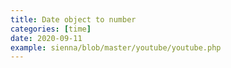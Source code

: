 ```yaml
---
title: Date object to number
categories: [time]
date: 2020-09-11
example: sienna/blob/master/youtube/youtube.php
---
```

